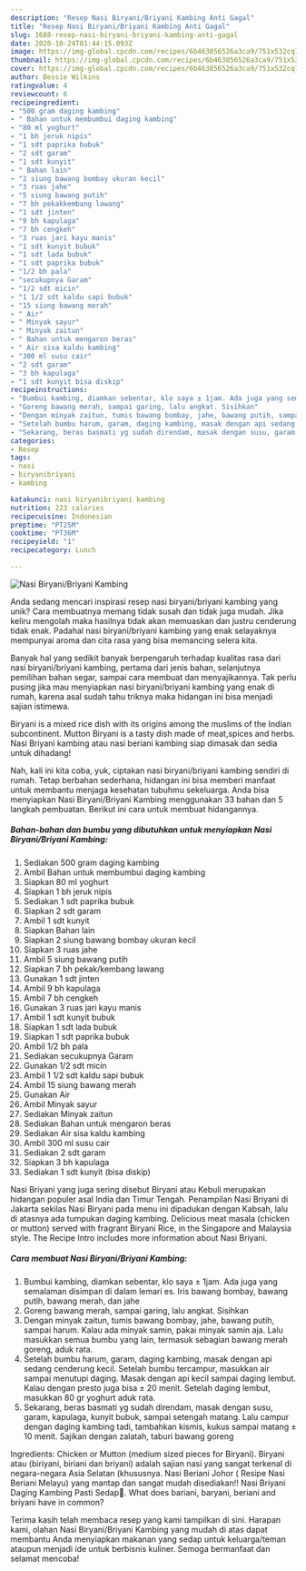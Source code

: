 ```yaml
---
description: "Resep Nasi Biryani/Briyani Kambing Anti Gagal"
title: "Resep Nasi Biryani/Briyani Kambing Anti Gagal"
slug: 1688-resep-nasi-biryani-briyani-kambing-anti-gagal
date: 2020-10-24T01:44:15.093Z
image: https://img-global.cpcdn.com/recipes/6b463856526a3ca9/751x532cq70/nasi-biryanibriyani-kambing-foto-resep-utama.jpg
thumbnail: https://img-global.cpcdn.com/recipes/6b463856526a3ca9/751x532cq70/nasi-biryanibriyani-kambing-foto-resep-utama.jpg
cover: https://img-global.cpcdn.com/recipes/6b463856526a3ca9/751x532cq70/nasi-biryanibriyani-kambing-foto-resep-utama.jpg
author: Bessie Wilkins
ratingvalue: 4
reviewcount: 6
recipeingredient:
- "500 gram daging kambing"
- " Bahan untuk membumbui daging kambing"
- "80 ml yoghurt"
- "1 bh jeruk nipis"
- "1 sdt paprika bubuk"
- "2 sdt garam"
- "1 sdt kunyit"
- " Bahan lain"
- "2 siung bawang bombay ukuran kecil"
- "3 ruas jahe"
- "5 siung bawang putih"
- "7 bh pekakkembang lawang"
- "1 sdt jinten"
- "9 bh kapulaga"
- "7 bh cengkeh"
- "3 ruas jari kayu manis"
- "1 sdt kunyit bubuk"
- "1 sdt lada bubuk"
- "1 sdt paprika bubuk"
- "1/2 bh pala"
- "secukupnya Garam"
- "1/2 sdt micin"
- "1 1/2 sdt kaldu sapi bubuk"
- "15 siung bawang merah"
- " Air"
- " Minyak sayur"
- " Minyak zaitun"
- " Bahan untuk mengaron beras"
- " Air sisa kaldu kambing"
- "300 ml susu cair"
- "2 sdt garam"
- "3 bh kapulaga"
- "1 sdt kunyit bisa diskip"
recipeinstructions:
- "Bumbui kambing, diamkan sebentar, klo saya ± 1jam. Ada juga yang semalaman disimpan di dalam lemari es. Iris bawang bombay, bawang putih, bawang merah, dan jahe"
- "Goreng bawang merah, sampai garing, lalu angkat. Sisihkan"
- "Dengan minyak zaitun, tumis bawang bombay, jahe, bawang putih, sampai harum. Kalau ada minyak samin, pakai minyak samin aja. Lalu masukkan semua bumbu yang lain, termasuk sebagian bawang merah goreng, aduk rata."
- "Setelah bumbu harum, garam, daging kambing, masak dengan api sedang cenderung kecil. Setelah bumbu tercampur, masukkan air sampai menutupi daging. Masak dengan api kecil sampai daging lembut. Kalau dengan presto juga bisa ± 20 menit. Setelah daging lembut, masukkan 80 gr yoghurt aduk rata."
- "Sekarang, beras basmati yg sudah direndam, masak dengan susu, garam, kapulaga, kunyit bubuk, sampai setengah matang. Lalu campur dengan daging kambing tadi, tambahkan kismis, kukus sampai matang ± 10 menit. Sajikan dengan zalatah, taburi bawang goreng"
categories:
- Resep
tags:
- nasi
- biryanibriyani
- kambing

katakunci: nasi biryanibriyani kambing 
nutrition: 223 calories
recipecuisine: Indonesian
preptime: "PT25M"
cooktime: "PT36M"
recipeyield: "1"
recipecategory: Lunch

---
```



![Nasi Biryani/Briyani Kambing](https://img-global.cpcdn.com/recipes/6b463856526a3ca9/751x532cq70/nasi-biryanibriyani-kambing-foto-resep-utama.jpg)

Anda sedang mencari inspirasi resep nasi biryani/briyani kambing yang unik? Cara membuatnya memang tidak susah dan tidak juga mudah. Jika keliru mengolah maka hasilnya tidak akan memuaskan dan justru cenderung tidak enak. Padahal nasi biryani/briyani kambing yang enak selayaknya mempunyai aroma dan cita rasa yang bisa memancing selera kita.

Banyak hal yang sedikit banyak berpengaruh terhadap kualitas rasa dari nasi biryani/briyani kambing, pertama dari jenis bahan, selanjutnya pemilihan bahan segar, sampai cara membuat dan menyajikannya. Tak perlu pusing jika mau menyiapkan nasi biryani/briyani kambing yang enak di rumah, karena asal sudah tahu triknya maka hidangan ini bisa menjadi sajian istimewa.

Biryani is a mixed rice dish with its origins among the muslims of the Indian subcontinent. Mutton Biryani is a tasty dish made of meat,spices and herbs. Nasi Briyani kambing atau nasi beriani kambing siap dimasak dan sedia untuk dihadang!


Nah, kali ini kita coba, yuk, ciptakan nasi biryani/briyani kambing sendiri di rumah. Tetap berbahan sederhana, hidangan ini bisa memberi manfaat untuk membantu menjaga kesehatan tubuhmu sekeluarga. Anda bisa menyiapkan Nasi Biryani/Briyani Kambing menggunakan 33 bahan dan 5 langkah pembuatan. Berikut ini cara untuk membuat hidangannya.

<!--inarticleads1-->

##### Bahan-bahan dan bumbu yang dibutuhkan untuk menyiapkan Nasi Biryani/Briyani Kambing:

1. Sediakan 500 gram daging kambing
1. Ambil  Bahan untuk membumbui daging kambing
1. Siapkan 80 ml yoghurt
1. Siapkan 1 bh jeruk nipis
1. Sediakan 1 sdt paprika bubuk
1. Siapkan 2 sdt garam
1. Ambil 1 sdt kunyit
1. Siapkan  Bahan lain
1. Siapkan 2 siung bawang bombay ukuran kecil
1. Siapkan 3 ruas jahe
1. Ambil 5 siung bawang putih
1. Siapkan 7 bh pekak/kembang lawang
1. Gunakan 1 sdt jinten
1. Ambil 9 bh kapulaga
1. Ambil 7 bh cengkeh
1. Gunakan 3 ruas jari kayu manis
1. Ambil 1 sdt kunyit bubuk
1. Siapkan 1 sdt lada bubuk
1. Siapkan 1 sdt paprika bubuk
1. Ambil 1/2 bh pala
1. Sediakan secukupnya Garam
1. Gunakan 1/2 sdt micin
1. Ambil 1 1/2 sdt kaldu sapi bubuk
1. Ambil 15 siung bawang merah
1. Gunakan  Air
1. Ambil  Minyak sayur
1. Sediakan  Minyak zaitun
1. Sediakan  Bahan untuk mengaron beras
1. Sediakan  Air sisa kaldu kambing
1. Ambil 300 ml susu cair
1. Sediakan 2 sdt garam
1. Siapkan 3 bh kapulaga
1. Sediakan 1 sdt kunyit (bisa diskip)


Nasi Briyani yang juga sering disebut Biryani atau Kebuli merupakan hidangan populer asal India dan Timur Tengah. Penampilan Nasi Briyani di Jakarta sekilas Nasi Biryani pada menu ini dipadukan dengan Kabsah, lalu di atasnya ada tumpukan daging kambing. Delicious meat masala (chicken or mutton) served with fragrant Biryani Rice, in the Singapore and Malaysia style. The Recipe Intro includes more information about Nasi Briyani. 

<!--inarticleads2-->

##### Cara membuat Nasi Biryani/Briyani Kambing:

1. Bumbui kambing, diamkan sebentar, klo saya ± 1jam. Ada juga yang semalaman disimpan di dalam lemari es. Iris bawang bombay, bawang putih, bawang merah, dan jahe
1. Goreng bawang merah, sampai garing, lalu angkat. Sisihkan
1. Dengan minyak zaitun, tumis bawang bombay, jahe, bawang putih, sampai harum. Kalau ada minyak samin, pakai minyak samin aja. Lalu masukkan semua bumbu yang lain, termasuk sebagian bawang merah goreng, aduk rata.
1. Setelah bumbu harum, garam, daging kambing, masak dengan api sedang cenderung kecil. Setelah bumbu tercampur, masukkan air sampai menutupi daging. Masak dengan api kecil sampai daging lembut. Kalau dengan presto juga bisa ± 20 menit. Setelah daging lembut, masukkan 80 gr yoghurt aduk rata.
1. Sekarang, beras basmati yg sudah direndam, masak dengan susu, garam, kapulaga, kunyit bubuk, sampai setengah matang. Lalu campur dengan daging kambing tadi, tambahkan kismis, kukus sampai matang ± 10 menit. Sajikan dengan zalatah, taburi bawang goreng


Ingredients: Chicken or Mutton (medium sized pieces for Biryani). Biryani atau (biriyani, biriani dan briyani) adalah sajian nasi yang sangat terkenal di negara-negara Asia Selatan (khususnya. Nasi Beriani Johor ( Resipe Nasi Beriani Melayu) yang mantap dan sangat mudah disediakan!! Nasi Briyani Daging Kambing Pasti Sedap🤤. What does bariani, baryani, beriani and briyani have in common? 

Terima kasih telah membaca resep yang kami tampilkan di sini. Harapan kami, olahan Nasi Biryani/Briyani Kambing yang mudah di atas dapat membantu Anda menyiapkan makanan yang sedap untuk keluarga/teman ataupun menjadi ide untuk berbisnis kuliner. Semoga bermanfaat dan selamat mencoba!
